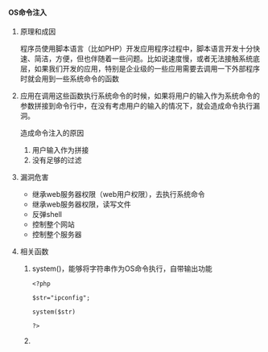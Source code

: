 #### OS命令注入

1.  原理和成因

    程序员使用脚本语言（比如PHP）开发应用程序过程中，脚本语言开发十分快速、简洁，方便，但也伴随着一些问题。比如说速度慢，或者无法接触系统底层，如果我们开发的应用，特别是企业级的一些应用需要去调用一下外部程序时就会用到一些系统命令的函数

2.  应用在调用这些函数执行系统命令的时候，如果将用户的输入作为系统命令的参数拼接到命令行中，在没有考虑用户的输入的情况下，就会造成命令执行漏洞。

    造成命令注入的原因

    1.  用户输入作为拼接
    2.  没有足够的过滤

3.  漏洞危害

    -   继承web服务器权限（web用户权限），去执行系统命令
    -   继承web服务器权限，读写文件
    -   反弹shell
    -   控制整个网站
    -   控制整个服务器

4.  相关函数

    1.  system()，能够将字符串作为OS命令执行，自带输出功能

        `<?php`

        `$str="ipconfig";`

        `system($str)`

        `?>`

    2.  